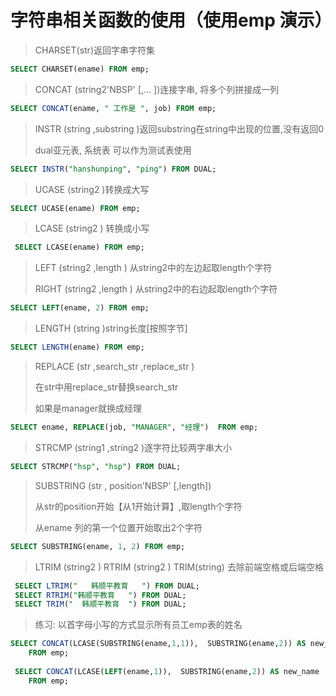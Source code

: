 # 字符串相关函数的使用（使用emp 演示）

> CHARSET(str)返回字串字符集
>
```sql
SELECT CHARSET(ename) FROM emp;
```

> CONCAT (string2'NBSP' [,... ])连接字串, 将多个列拼接成一列
```sql
SELECT CONCAT(ename, " 工作是 ", job) FROM emp;
```

> INSTR (string ,substring )返回substring在string中出现的位置,没有返回0
>
> dual亚元表, 系统表 可以作为测试表使用
>
```sql
SELECT INSTR("hanshunping", "ping") FROM DUAL; 
```

> UCASE (string2 )转换成大写
>
```sql
SELECT UCASE(ename) FROM emp;
```

> LCASE (string2 )	转换成小写
>
```sql
 SELECT LCASE(ename) FROM emp;
```

> LEFT (string2 ,length )	从string2中的左边起取length个字符
>
> RIGHT (string2 ,length )	从string2中的右边起取length个字符
>
```sql
SELECT LEFT(ename, 2) FROM emp;
```

> LENGTH (string )string长度[按照字节]
>
```sql
SELECT LENGTH(ename) FROM emp;
```

> REPLACE (str ,search_str ,replace_str ) 	
>
> 在str中用replace_str替换search_str
>
> 如果是manager就换成经理
>
```sql
SELECT ename, REPLACE(job, "MANAGER", "经理")  FROM emp;
```

> STRCMP (string1 ,string2 )逐字符比较两字串大小
>
```sql
SELECT STRCMP("hsp", "hsp") FROM DUAL;
```

> SUBSTRING (str , position'NBSP' [,length])	
>
> 从str的position开始【从1开始计算】,取length个字符
>
> 从ename 列的第一个位置开始取出2个字符
>
```sql
SELECT SUBSTRING(ename, 1, 2) FROM emp;
```

> LTRIM (string2 ) RTRIM (string2 )  TRIM(string)
> 去除前端空格或后端空格
```sql
 SELECT LTRIM("   韩顺平教育   ") FROM DUAL;
 SELECT RTRIM("韩顺平教育   ") FROM DUAL;
 SELECT TRIM("  韩顺平教育  ") FROM DUAL;
```


> 练习: 以首字母小写的方式显示所有员工emp表的姓名
>
```sql
SELECT CONCAT(LCASE(SUBSTRING(ename,1,1)),  SUBSTRING(ename,2)) AS new_name
 	FROM emp;  
 
 SELECT CONCAT(LCASE(LEFT(ename,1)),  SUBSTRING(ename,2)) AS new_name
 	FROM emp; 
```
 
  
 
